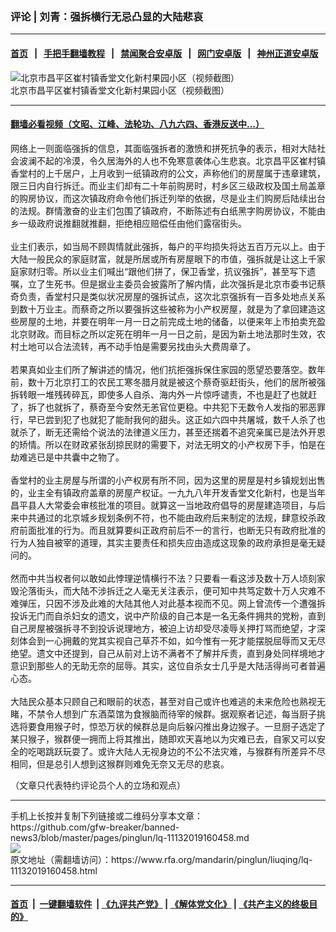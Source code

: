 ### 评论 | 刘青：强拆横行无忌凸显的大陆悲哀
------------------------

#### [首页](https://github.com/gfw-breaker/banned-news3/blob/master/README.md) &nbsp;&nbsp;|&nbsp;&nbsp; [手把手翻墙教程](https://github.com/gfw-breaker/guides/wiki) &nbsp;&nbsp;|&nbsp;&nbsp; [禁闻聚合安卓版](https://github.com/gfw-breaker/bn-android) &nbsp;&nbsp;|&nbsp;&nbsp; [网门安卓版](https://github.com/oGate2/oGate) &nbsp;&nbsp;|&nbsp;&nbsp; [神州正道安卓版](https://github.com/SzzdOgate/update) 



<div id="headerimg">
 <img alt="
北京市昌平区崔村镇香堂文化新村果园小区（视频截图）" src="https://www.rfa.org/mandarin/yataibaodao/renquanfazhi/ql1-10222019063233.html/m1022-ql1-1.jpg/@@images/2fdee32f-5e19-445c-80cc-b1b2ec6bcb6b.jpeg" title="
北京市昌平区崔村镇香堂文化新村果园小区（视频截图）"/>
 <div id="headerimgcontents">
  <div id="headerimgcaption">
   <span>
    北京市昌平区崔村镇香堂文化新村果园小区（视频截图）
   </span>
   <!-- zoomattribute -->
  </div>
  <!-- headerimgcaption -->
 </div>
 <!-- headerimagecontents -->
</div>

<hr/>


#### [翻墙必看视频（文昭、江峰、法轮功、八九六四、香港反送中...）](https://github.com/gfw-breaker/banned-news3/blob/master/pages/links.md)

<div id="storytext">
 <div>
  <div class="slot_header">
  </div>
 </div>
 <p>
  网络上一则面临强拆的信息，其面临强拆者的激愤和拼死抗争的表示，相对大陆社会波澜不起的冷漠，令久居海外的人也不免寒意袭体心生悲哀。北京昌平区崔村镇香堂村的上千居户，上月收到一纸镇政府的公文，声称他们的房屋属于违章建筑，限三日内自行拆迁。而业主们却有二十年前购房时，村乡区三级政权及国土局盖章的购房协议，而这次镇政府命令他们拆迁列举的依据，尽是业主们购房后陆续出台的法规。群情激奋的业主们包围了镇政府，不断陈述有白纸黑字购房协议，不能由乡一级政府说推翻就推翻，拒绝相应赔偿任由他们露宿街头。
  <br/>
  <br/>
  业主们表示，如当局不顾舆情就此强拆，每户的平均损失将达五百万元以上。由于大陆一般民众的家庭财富，就是所居或所有房屋眼下的市值，强拆就是让这上千家庭家财归零。所以业主们喊出“跟他们拼了，保卫香堂，抗议强拆”，甚至写下遗嘱，立了生死书。但是据业主委员会披露所了解内情，此次强拆是北京市委书记蔡奇负责，香堂村只是类似状况房屋的强拆试点，这次北京强拆有一百多处地点关系到数十万业主。而蔡奇之所以要强拆这些被称为小产权房屋，就是为了拿回建造这些房屋的土地，并要在明年一月一日之前完成土地的储备，以便来年上市拍卖充盈北京财政。而目标之所以定死在明年一月一日之前，是因为新土地法那时生效，农村土地可以合法流转，再不动手怕是需要另找由头大费周章了。
  <br/>
  <br/>
  若果真如业主们所了解讲述的情况，他们抗拒强拆保住家园的愿望恐要落空。数年前，数十万北京打工的农民工寒冬腊月就是被这个蔡奇驱赶街头，他们的居所被强拆转眼一堆残砖碎瓦，即使多人自杀、海内外一片惊呼谴责，不也是赶了也就赶了，拆了也就拆了，蔡奇至今安然无恙官位更稳。中共犯下无数令人发指的邪恶罪行，早已尝到犯了也就犯了能耐我何的甜头。这正如六四中共屠城，数千人杀了也就杀了，断无还需给个说法的法律道义压力，甚至还揣着不追究亲属已是法外开恩的矫情。所以在财政紧张刮掠民财的需要下，对法无明文的小产权房下手，怕是在劫难逃已是中共囊中之物了。
  <br/>
  <br/>
  香堂村的业主房屋与所谓的小产权房有所不同，因为这里的房屋是村乡镇规划出售的，业主全有镇政府盖章的房屋产权证。一九九八年开发香堂文化新村，也是当年昌平县人大常委会审核批准的项目。就算这一当地政府倡导的房屋建造项目，与后来中共通过的北京城乡规划条例不符，也不能由政府后来制定的法规，肆意绞杀政府前面批准的行为。而且就算要纠正政府前后不一的言行，也断无只有政府批准的行为人独自被宰的道理，其实主要责任和损失应由造成这现象的政府承担是毫无疑问的。
  <br/>
  <br/>
  然而中共当权者何以敢如此悖理逆情横行不法？只要看一看这涉及数十万人顷刻家毁沦落街头，而大陆不涉拆迁之人毫无关注表示，便可知中共笃定数十万人灾难不难弹压，只因不涉及此难的大陆其他人对此基本视而不见。网上曾流传一个遭强拆投诉无门而自杀妇女的遗文，说中产阶级的自己本是一名无条件拥共的党粉，直到自己房屋被强拆寻不到投诉说理地方，被迫上访却受尽凌辱关押打骂而绝望，才深刻体会到一心拥戴的党其实视自己草芥不如，如今惟有一死才能摆脱屈辱而又无尽绝望。遗文中还提到，自己从前对上访不满者不了解并斥责，直到身处同样境地才意识到那些人的无助无奈的屈辱。其实，这位自杀女士几乎是大陆活得尚可者普遍心态。
  <br/>
  <br/>
  大陆民众基本只顾自己和眼前的状态，甚至对自己或许也难逃的未来危险也熟视无睹，不禁令人想到广东酒菜馆为食猴脑而待宰的候群。据观察者记述，每当厨子挑选将要食用猴子时，惊恐万状的候群总是向后躲闪推出身边猴子。一旦厨子选定了某只猴子，猴群便一拥而上将其推出，随即欢天喜地以为灾难已去，自家又可以安全的吃喝跳跃玩耍了。或许大陆人无视身边的不公不法灾难，与猴群有所差异不尽相同，但是总引人想到这猴群则难免无奈又无尽的悲哀。
 </p>
 <p>
  （文章只代表特约评论员个人的立场和观点）
 </p>
</div>

<hr/>
手机上长按并复制下列链接或二维码分享本文章：<br/>
https://github.com/gfw-breaker/banned-news3/blob/master/pages/pinglun/lq-11132019160458.md <br/>
<a href='https://github.com/gfw-breaker/banned-news3/blob/master/pages/pinglun/lq-11132019160458.md'><img src='https://github.com/gfw-breaker/banned-news3/blob/master/pages/pinglun/lq-11132019160458.md.png'/></a> <br/>
原文地址（需翻墙访问）：https://www.rfa.org/mandarin/pinglun/liuqing/lq-11132019160458.html


------------------------
#### [首页](https://github.com/gfw-breaker/banned-news3/blob/master/README.md) &nbsp;|&nbsp; [一键翻墙软件](https://github.com/gfw-breaker/nogfw/blob/master/README.md) &nbsp;| [《九评共产党》](https://github.com/gfw-breaker/9ping.md/blob/master/README.md#九评之一评共产党是什么) | [《解体党文化》](https://github.com/gfw-breaker/jtdwh.md/blob/master/README.md) | [《共产主义的终极目的》](https://github.com/gfw-breaker/gczydzjmd.md/blob/master/README.md)


<img src='http://gfw-breaker.win/banned-news3/pages/pinglun/lq-11132019160458.md' width='0px' height='0px'/>